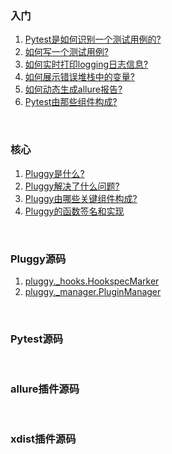 ### 入门
1. [Pytest是如何识别一个测试用例的?](./docs/CreateTestCase.md)  
2. [如何写一个测试用例?](./docs/CreateTestCase.md)  
3. [如何实时打印logging日志信息?](./examples/live_logs/README.md)  
4. [如何展示错误堆栈中的变量?](./examples/showlocals/README.md)  
5. [如何动态生成allure报告?](./examples/dynamic_generate_allure_report/README.md)  
6. [Pytest由那些组件构成?](./docs/Components.md)  


&nbsp;  
### 核心  
1. [Pluggy是什么?](./docs/WhatIsPluggy.md)  
2. [Pluggy解决了什么问题?](./docs/WhyIsPluggyUseful.md)  
3. [Pluggy由哪些关键组件构成?](./docs/HowDoesItWork.md)  
4. [Pluggy的函数签名和实现](./docs/HookSpecAndImpl.md)  

&nbsp;  
### Pluggy源码
1. [pluggy._hooks.HookspecMarker](./docs/pluggy/hooks_HookspecMarker.md)  
2. [pluggy._manager.PluginManager](./docs/pluggy/manager_PluginManager.md)  


&nbsp;  
### Pytest源码  


&nbsp;  
### allure插件源码


&nbsp;  
### xdist插件源码  
